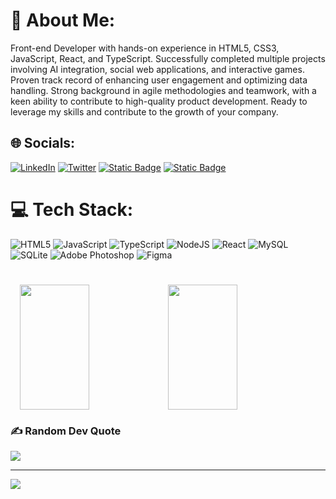 # 💫 About Me:

Front-end Developer with hands-on experience in HTML5, CSS3, JavaScript, React, and TypeScript. Successfully completed multiple projects involving AI integration, social web applications, and interactive games. Proven track record of enhancing user engagement and optimizing data handling. Strong background in agile methodologies and teamwork, with a keen ability to contribute to high-quality product development. Ready to leverage my skills and contribute to the growth of your company.

## 🌐 Socials:

[![LinkedIn](https://img.shields.io/badge/LinkedIn-%230077B5.svg?logo=linkedin&logoColor=white)](https://www.linkedin.com/in/роман-драгуца-95a972261/)
[![Twitter](https://img.shields.io/badge/Twitter-%231DA1F2.svg?logo=Twitter&logoColor=white)](https://twitter.com/@V1rs999)
[![Static Badge](https://img.shields.io/badge/telegram-blue?logo=telegram&logoColor=blue&labelColor=black&color=black&link=https%3A%2F%2Ft.me%2Fmer1h1m)](https://t.me/mer1h1m)
[![Static Badge](https://img.shields.io/badge/email-white?logo=gmail&logoColor=red&labelColor=black&color=%231E201E&link=https%3A%2F%2Ft.me%2Fmer1h1m)](romadraguca@gmail.com)



# 💻 Tech Stack:

![HTML5](https://img.shields.io/badge/html5-%23E34F26.svg?style=for-the-badge&logo=html5&logoColor=white)
![JavaScript](https://img.shields.io/badge/javascript-%23323330.svg?style=for-the-badge&logo=javascript&logoColor=%23F7DF1E)
![TypeScript](https://img.shields.io/badge/typescript-%23007ACC.svg?style=for-the-badge&logo=typescript&logoColor=white)
![NodeJS](https://img.shields.io/badge/node.js-6DA55F?style=for-the-badge&logo=node.js&logoColor=white)
![React](https://img.shields.io/badge/react-%2320232a.svg?style=for-the-badge&logo=react&logoColor=%2361DAFB) 
![MySQL](https://img.shields.io/badge/mysql-%2300f.svg?style=for-the-badge&logo=mysql&logoColor=white)
![SQLite](https://img.shields.io/badge/sqlite-%2307405e.svg?style=for-the-badge&logo=sqlite&logoColor=white)
![Adobe Photoshop](https://img.shields.io/badge/adobephotoshop-%2331A8FF.svg?style=for-the-badge&logo=adobephotoshop&logoColor=white)
![Figma](https://img.shields.io/badge/figma-%23F24E1E.svg?style=for-the-badge&logo=figma&logoColor=white) 

#
<div style="display: flex; justify-content: center; align-items: center;">
  <img src="https://github-readme-stats.vercel.app/api?username=merih1m&show_icons=true&theme=transparent" style="height: 200px; width: 47%;" />
  <img src="https://github-readme-stats.vercel.app/api/top-langs/?username=merih1m&layout=compact&theme=dark" style="height: 200px; width: 47%;" />
</div>


### ✍️ Random Dev Quote

![](https://quotes-github-readme.vercel.app/api?type=horizontal&theme=radical)

---

[![](https://visitcount.itsvg.in/api?id=V1rs999&icon=0&color=0)](https://visitcount.itsvg.in)

<!-- Proudly created with GPRM ( https://gprm.itsvg.in ) -->
